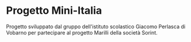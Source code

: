 # Progetto Mini-Italia

Progetto sviluppato dal gruppo dell'istituto scolastico Giacomo Perlasca di Vobarno per partecipare al progetto Marilli della società Sorint.
